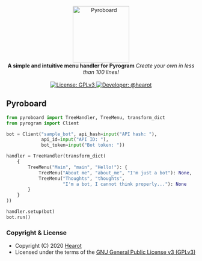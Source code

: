 <p align="center">
    <a href="https://github.com/hearot/pyroboard">
        <img src="https://i.imgur.com/XhInvbp.gif" alt="Pyroboard" width="150"/>
    </a>
    <br>
    <b>A simple and intuitive menu handler for Pyrogram</b>
    <i>Create your own in less than 100 lines!</i>
    <br>
    <br>
    <a href="https://github.com/hearot/pyroboard/blob/master/LICENSE">
        <img src="https://img.shields.io/badge/License-GPL%20v3-red.svg" alt="License: GPLv3"/>
    </a>
    <a href="https://t.me/hearot">
        <img src="https://img.shields.io/badge/Developer-@hearot-blue.svg" alt="Developer: @hearot"/>
    </a>
</p>

## Pyroboard

```python
from pyroboard import TreeHandler, TreeMenu, transform_dict
from pyrogram import Client

bot = Client("sample_bot", api_hash=input("API hash: "),
             api_id=input("API ID: "),
             bot_token=input("Bot token: "))

handler = TreeHandler(transform_dict(
    {
        TreeMenu("Main", "main", "Hello!"): {
            TreeMenu("About me", "about_me", "I'm just a bot"): None,
            TreeMenu("Thoughts", "thoughts",
                     "I'm a bot, I cannot think properly..."): None
        }
    }
))

handler.setup(bot)
bot.run()
```

### Copyright & License

- Copyright (C) 2020 [Hearot](https://github.com/hearot)
- Licensed under the terms of the [GNU General Public License v3 (GPLv3)](LICENSE)
